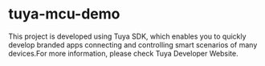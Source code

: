 # tuya-mcu-demo
This project is developed using Tuya SDK, which enables you to quickly develop branded apps connecting and controlling smart scenarios of many devices.For more information, please check Tuya Developer Website.
